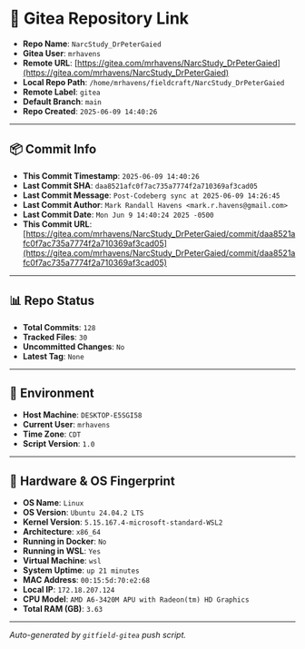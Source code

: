 # 🔗 Gitea Repository Link

- **Repo Name**: `NarcStudy_DrPeterGaied`
- **Gitea User**: `mrhavens`
- **Remote URL**: [https://gitea.com/mrhavens/NarcStudy_DrPeterGaied](https://gitea.com/mrhavens/NarcStudy_DrPeterGaied)
- **Local Repo Path**: `/home/mrhavens/fieldcraft/NarcStudy_DrPeterGaied`
- **Remote Label**: `gitea`
- **Default Branch**: `main`
- **Repo Created**: `2025-06-09 14:40:26`

---

## 📦 Commit Info

- **This Commit Timestamp**: `2025-06-09 14:40:26`
- **Last Commit SHA**: `daa8521afc0f7ac735a7774f2a710369af3cad05`
- **Last Commit Message**: `Post-Codeberg sync at 2025-06-09 14:26:45`
- **Last Commit Author**: `Mark Randall Havens <mark.r.havens@gmail.com>`
- **Last Commit Date**: `Mon Jun 9 14:40:24 2025 -0500`
- **This Commit URL**: [https://gitea.com/mrhavens/NarcStudy_DrPeterGaied/commit/daa8521afc0f7ac735a7774f2a710369af3cad05](https://gitea.com/mrhavens/NarcStudy_DrPeterGaied/commit/daa8521afc0f7ac735a7774f2a710369af3cad05)

---

## 📊 Repo Status

- **Total Commits**: `128`
- **Tracked Files**: `30`
- **Uncommitted Changes**: `No`
- **Latest Tag**: `None`

---

## 🧭 Environment

- **Host Machine**: `DESKTOP-E5SGI58`
- **Current User**: `mrhavens`
- **Time Zone**: `CDT`
- **Script Version**: `1.0`

---

## 🧬 Hardware & OS Fingerprint

- **OS Name**: `Linux`
- **OS Version**: `Ubuntu 24.04.2 LTS`
- **Kernel Version**: `5.15.167.4-microsoft-standard-WSL2`
- **Architecture**: `x86_64`
- **Running in Docker**: `No`
- **Running in WSL**: `Yes`
- **Virtual Machine**: `wsl`
- **System Uptime**: `up 21 minutes`
- **MAC Address**: `00:15:5d:70:e2:68`
- **Local IP**: `172.18.207.124`
- **CPU Model**: `AMD A6-3420M APU with Radeon(tm) HD Graphics`
- **Total RAM (GB)**: `3.63`

---

_Auto-generated by `gitfield-gitea` push script._
